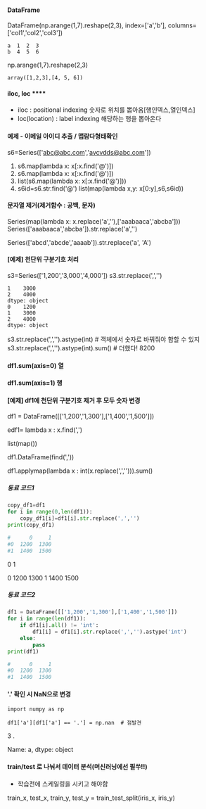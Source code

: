#### DataFrame

DataFrame(np.arange(1,7).reshape(2,3), index=['a','b'], columns=['col1','col2','col3'])
```   A  B  C
a  1  2  3
b  4  5  6
```

np.arange(1,7).reshape(2,3)

```array([[1, 2, 3],
array([1,2,3],[4, 5, 6])
```



#### iloc, loc ****

- iloc : positional indexing 숫자로 위치를 뽑아옴[행인덱스,열인덱스]
- loc(location) : label indexing 해당하는 행을 뽑아온다



#### 예제 - 이메일 아이디 추출 / 맵람다형태확인

s6=Series(['abc@abc.com','avcvdds@abc.com'])

1. s6.map(lambda x: x[:x.find('@')])
2. s6.map(lambda x: x[:x.find('@')])
3. list(s6.map(lambda x: x[:x.find('@')]))
4. s6id=s6.str.find('@')
   list(map(lambda x,y: x[0:y],s6,s6id))



#### 문자열 제거(제거함수 : 공백, 문자)

Series(map(lambda x: x.replace('a',''),['aaabaaca','abcba']))
Series(['aaabaaca','abcba']).str.replace('a','')

Series(['abcd','abcde','aaaab']).str.replace('a', 'A')



#### [예제] 천단위 구분기호 처리

s3=Series(['1,200','3,000','4,000'])
s3.str.replace(',','')

``` 0    1200
1    3000
2    4000
dtype: object
0    1200
1    3000
2    4000
dtype: object
```

s3.str.replace(',','').astype(int)              # 객체에서 숫자로 바꿔줘야 합할 수 있지
s3.str.replace(',','').astype(int).sum()   # 더했다! 8200



#### df1.sum(axis=0)    열
#### df1.sum(axis=1)    행





#### [예제] df1에 천단위 구분기호 제거 후 모두 숫자 변경

df1 = DataFrame([['1,200','1,300'],['1,400','1,500']])

edf1= lambda x : x.find(',')

list(map())

df1.DataFrame(find(','))    




df1.applymap(lambda x : int(x.replace(',',''))).sum()



##### 동료 코드1

```python
copy_df1=df1
for i in range(0,len(df1)):
    copy_df1[i]=df1[i].str.replace(',','')
print(copy_df1)

#      0     1
#0  1200  1300
#1  1400  1500
```

  0     1

0  1200  1300
1  1400  1500

##### 동료 코드2

```python
df1 = DataFrame([['1,200','1,300'],['1,400','1,500']])
for i in range(len(df1)):
    if df1[i].all() != 'int':
        df1[i] = df1[i].str.replace(',','').astype('int')
    else:
        pass
print(df1)

#      0     1
#0  1200  1300
#1  1400  1500
```



#### '.' 확인 시 NaN으로 변경

```
import numpy as np

df1['a'][df1['a'] == '.'] = np.nan  # 점발견
```

3    .

Name: a, dtype: object



#### train/test 로 나눠서 데이터 분석(머신러닝에선 필쑤!!)

- 학습전에 스케일링을 시키고 해야함

train_x, test_x, train_y, test_y = train_test_split(iris_x, iris_y)
